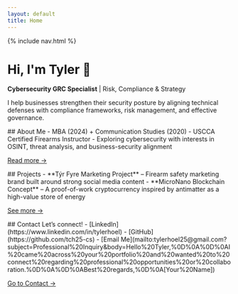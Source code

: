 ```yaml
---
layout: default
title: Home
---
```


<link rel="stylesheet" href="{{ '/assets/style.css' | relative_url }}">
<script src="{{ '/assets/scroll.js' | relative_url }}" defer></script>

{% include nav.html %}

<!-- Hero Section -->
<div class="hero">
  <h1 class="fade-in">Hi, I'm Tyler 👋</h1>
  <p class="fade-in delay-1">
    <strong>Cybersecurity GRC Specialist</strong> | Risk, Compliance & Strategy
  </p>
  <p class="fade-in delay-2">
    I help businesses strengthen their security posture by aligning technical defenses 
    with compliance frameworks, risk management, and effective governance.
  </p>
</div>

<!-- About Me Section -->
<div class="fade-in delay-3">
## About Me
- MBA (2024) + Communication Studies (2020)
- USCCA Certified Firearms Instructor  
- Exploring cybersecurity with interests in OSINT, threat analysis, and business-security alignment  

[Read more →](about.html)
</div>

<!-- Projects Section -->
<div class="fade-in delay-4">
## Projects
- **Týr Fyre Marketing Project** – Firearm safety marketing brand built around strong social media content  
- **MicroNano Blockchain Concept** – A proof-of-work cryptocurrency inspired by antimatter as a high-value store of energy  

[See more →](projects.html)
</div>

<!-- Contact Section -->
<div class="fade-in delay-5">
## Contact
Let’s connect!  
- [LinkedIn](https://www.linkedin.com/in/tylerhoel)  
- [GitHub](https://github.com/tch25-cs)  
- [Email Me](mailto:tylerhoel25@gmail.com?subject=Professional%20Inquiry&body=Hello%20Tyler,%0D%0A%0D%0AI%20came%20across%20your%20portfolio%20and%20wanted%20to%20connect%20regarding%20professional%20opportunities%20or%20collaboration.%0D%0A%0D%0ABest%20regards,%0D%0A[Your%20Name])

[Go to Contact →](contact.html)
</div>
